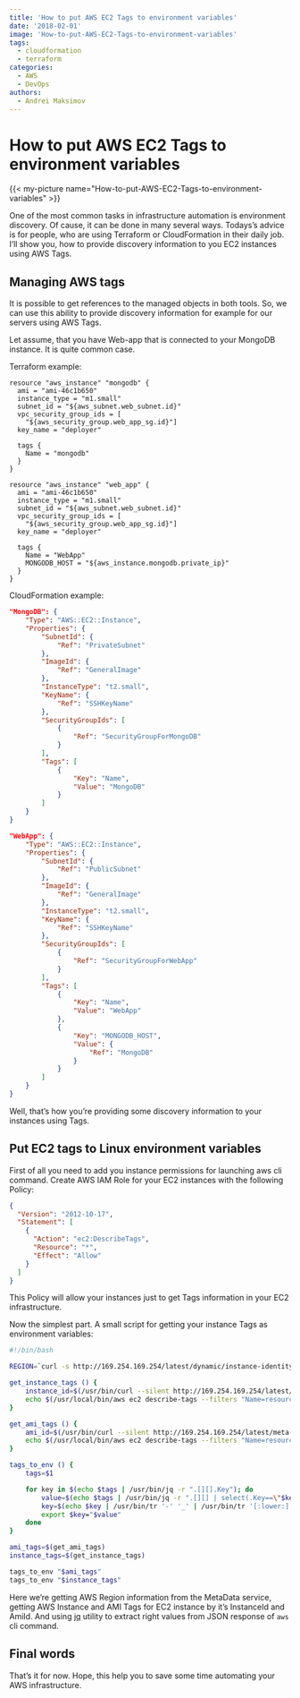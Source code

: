 ```yaml
---
title: 'How to put AWS EC2 Tags to environment variables'
date: '2018-02-01'
image: 'How-to-put-AWS-EC2-Tags-to-environment-variables'
tags:
  - cloudformation
  - terraform
categories:
  - AWS
  - DevOps
authors:
  - Andrei Maksimov
---
```

# How to put AWS EC2 Tags to environment variables

{{< my-picture name="How-to-put-AWS-EC2-Tags-to-environment-variables" >}}

One of the most common tasks in infrastructure automation is environment discovery. Of cause, it can be done in many several ways. Todays’s advice is for people, who are using Terraform or CloudFormation in their daily job. I’ll show you, how to provide discovery information to you EC2 instances using AWS Tags.

## Managing AWS tags

It is possible to get references to the managed objects in both tools. So, we can use this ability to provide discovery information for example for our servers using AWS Tags.

Let assume, that you have Web-app that is connected to your MongoDB instance. It is quite common case.

Terraform example:

```hcl
resource "aws_instance" "mongodb" {
  ami = "ami-46c1b650"
  instance_type = "m1.small"
  subnet_id = "${aws_subnet.web_subnet.id}"
  vpc_security_group_ids = [
    "${aws_security_group.web_app_sg.id}"]
  key_name = "deployer"

  tags {
    Name = "mongodb"
  }
}

resource "aws_instance" "web_app" {
  ami = "ami-46c1b650"
  instance_type = "m1.small"
  subnet_id = "${aws_subnet.web_subnet.id}"
  vpc_security_group_ids = [
    "${aws_security_group.web_app_sg.id}"]
  key_name = "deployer"

  tags {
    Name = "WebApp"
    MONGODB_HOST = "${aws_instance.mongodb.private_ip}"
  }
}
```

CloudFormation example:

```json
"MongoDB": {
    "Type": "AWS::EC2::Instance",
    "Properties": {
        "SubnetId": {
            "Ref": "PrivateSubnet"
        },
        "ImageId": {
            "Ref": "GeneralImage"
        },
        "InstanceType": "t2.small",
        "KeyName": {
            "Ref": "SSHKeyName"
        },
        "SecurityGroupIds": [
            {
                "Ref": "SecurityGroupForMongoDB"
            }
        ],
        "Tags": [
            {
                "Key": "Name",
                "Value": "MongoDB"
            }
        ]
    }
}

"WebApp": {
    "Type": "AWS::EC2::Instance",
    "Properties": {
        "SubnetId": {
            "Ref": "PublicSubnet"
        },
        "ImageId": {
            "Ref": "GeneralImage"
        },
        "InstanceType": "t2.small",
        "KeyName": {
            "Ref": "SSHKeyName"
        },
        "SecurityGroupIds": [
            {
                "Ref": "SecurityGroupForWebApp"
            }
        ],
        "Tags": [
            {
                "Key": "Name",
                "Value": "WebApp"
            },
            {
                "Key": "MONGODB_HOST",
                "Value": {
                    "Ref": "MongoDB"
                }
            }
        ]
    }
}
```

Well, that’s how you’re providing some discovery information to your instances using Tags.

## Put EC2 tags to Linux environment variables

First of all you need to add you instance permissions for launching aws cli command. Create AWS IAM Role for your EC2 instances with the following Policy:

```json
{
  "Version": "2012-10-17",
  "Statement": [
    {
      "Action": "ec2:DescribeTags",
      "Resource": "*",
      "Effect": "Allow"
    }
  ]
}
```

This Policy will allow your instances just to get Tags information in your EC2 infrastructure.

Now the simplest part. A small script for getting your instance Tags as environment variables:

```sh
#!/bin/bash

REGION=`curl -s http://169.254.169.254/latest/dynamic/instance-identity/document|grep region|awk -F\" '{print $4}'`

get_instance_tags () {
    instance_id=$(/usr/bin/curl --silent http://169.254.169.254/latest/meta-data/instance-id)
    echo $(/usr/local/bin/aws ec2 describe-tags --filters "Name=resource-id,Values=$instance_id" --region=${REGION})
}

get_ami_tags () {
    ami_id=$(/usr/bin/curl --silent http://169.254.169.254/latest/meta-data/ami-id)
    echo $(/usr/local/bin/aws ec2 describe-tags --filters "Name=resource-id,Values=$ami_id" --region=${REGION})
}

tags_to_env () {
    tags=$1

    for key in $(echo $tags | /usr/bin/jq -r ".[][].Key"); do
        value=$(echo $tags | /usr/bin/jq -r ".[][] | select(.Key==\"$key\") | .Value")
        key=$(echo $key | /usr/bin/tr '-' '_' | /usr/bin/tr '[:lower:]' '[:upper:]')
        export $key="$value"
    done
}

ami_tags=$(get_ami_tags)
instance_tags=$(get_instance_tags)

tags_to_env "$ami_tags"
tags_to_env "$instance_tags"
```

Here we’re getting AWS Region information from the MetaData service, getting AWS Instance and AMI Tags for EC2 instance by it’s InstanceId and AmiId. And using [jq](https://stedolan.github.io/jq/) utility to extract right values from JSON response of `aws` cli command.

## Final words

That’s it for now. Hope, this help you to save some time automating your AWS infrastructure.
